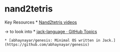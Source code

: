 # nand2tetris

Key Resources
    * [Nand2tetris videos](https://www.youtube.com/playlist?list=PLrDd_kMiAuNmSb-CKWQqq9oBFN_KNMTaI)

→ to look into
    * [jack-language · GitHub Topics](https://github.com/topics/jack-language)

    * [abhaynayar/genesis: Minimal OS written in Jack.](https://github.com/abhaynayar/genesis)


